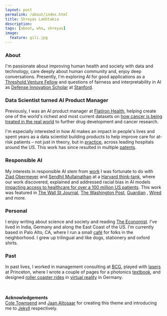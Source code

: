 ```yaml
---
layout: post
permalink: /about/index.html
title: Shreyas Lakhtakia
description:
tags: [about, who, shreyas]
image:
  feature: gili.jpg
---
```

<!-- 
**<center>Pronounced Sh-ray-us Luckh-tuck-ia</center>**
 -->

### About 
I'm passionate about improving human health and society with data and technology, care deeply about human community and, enjoy deep conversations. 
Presently, I'm exploring AI for good applications as a [Threshold Venture Fellow](https://stvp.stanford.edu/tvf#Current-Cohort) and questions of fairness and interpretability in AI  as [Defense Innovation Scholar](https://gordianknot.stanford.edu/people/shreyas-lakhtakia) at [Stanford](https://msande.stanford.edu/). 

### Data Scientist turned AI Product Manager
Previously, I was an AI product manager at [Flatiron Health](https://www.flatiron.com/), helping create one of the world's richest and most current datasets on [how cancer is being treated in the real world](https://flatiron.com/resources/using-machine-learning-to-reimagine-the-infrastructure-of-cancer-care) to further drug development and cancer research.

I'm especially interested in how AI makes an impact in people's lives and spent years as a data scientist building products to help improve care for at-risk patients – not just in theory, but in [practice](http://healthcommunity.nature.com/posts/ml-signal), across leading hospitals around the US. This work has since resulted in multiple [patents](https://patents.google.com/patent/WO2021188172A1/en?inventor=shreyas+lakhtakia&oq=shreyas+lakhtakia).

### Responsible AI
My interests in responsible AI stem from [work](https://www.wsj.com/articles/researchers-find-racial-bias-in-hospital-algorithm-11571941096) I was fortunate to do with [Ziad Obermeyer](http://ziadobermeyer.com/) and [Sendhil Mullainathan](https://www.chicagobooth.edu/faculty/directory/m/sendhil-mullainathan) at a [Harvard think-tank](http://www.labsysmed.org), where our work discovered, explained and addressed racial bias in AI models [ impacting access to healthcare for over a 100 million US patients](https://www.washingtonpost.com/health/2019/10/24/racial-bias-medical-algorithm-favors-white-patients-over-sicker-black-patients/). This work was featured in [The Wall St Journal](https://www.wsj.com/articles/researchers-find-racial-bias-in-hospital-algorithm-11571941096), [The Washington Post](https://www.washingtonpost.com/health/2019/10/24/racial-bias-medical-algorithm-favors-white-patients-over-sicker-black-patients/), [Guardian](https://www.theguardian.com/society/2019/oct/25/healthcare-algorithm-racial-biases-optum) , [Wired](https://www.wired.com/story/how-algorithm-favored-whites-over-blacks-health-care/) and more.

### Personal
I enjoy writing about science and society and reading [The Economist](https://www.economist.com). I've lived in India, Germany and along the East Coast of the US. I'm currently based in Palo Alto, CA, where I run a small [café](https://beaglecafe.xyz/) for folks in the neighborhood. I grew up trilingual and like dogs, stationery and oxford shirts. 


### Past
In past lives, I worked in management consulting at [BCG](https://www.bcg.com/), played with [lasers](https://ee.princeton.edu/) at Princeton, where I wrote a couple of pages for a photonics [textbook](https://www.amazon.com/Neuromorphic-Photonics-Paul-R-Prucnal/dp/1498725228), and designed [roller coaster rides](https://drive.google.com/file/d/0BzFqeouFB7n1VHphTF9URmxRUkE/view?usp=sharing&resourcekey=0-KRpTQc8Cuvw4YZnX895jWA) in [virtual reality](https://de.wikipedia.org/wiki/Robocoaster) in Germany.


<br><br>
**Acknowledgements**<br>
[Cole Townsend](http://twnsnd.co/) and [Jaan Altosaar](https://jaan.io/about/) for creating this theme and introducing me to [Jekyll](https://jekyllrb.com/) respectively.
<br><br>